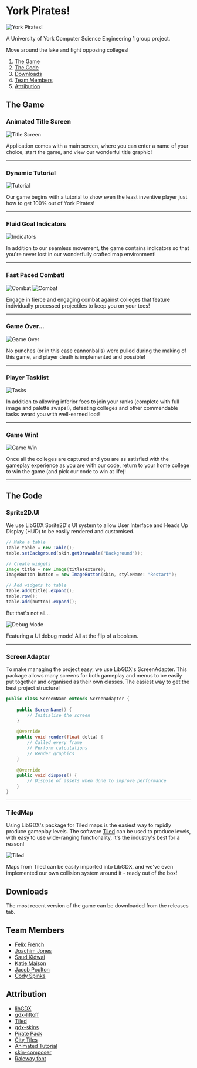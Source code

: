 # York Pirates!
![York Pirates!](https://engteam14.github.io/media/Logo.gif)

A University of York Computer Science Engineering 1 group project.

Move around the lake and fight opposing colleges!

1. [The Game](#the-game)
2. [The Code](#the-code)
3. [Downloads](#downloads)
4. [Team Members](#team-members)
5. [Attribution](#attribution)

## The Game

### Animated Title Screen

![Title Screen](https://github.com/engteam14/engteam14.github.io/blob/4eec4ebe7497bdd52e685b58480de33d258af742/media/Title_Screen.gif)

Application comes with a main screen, where you can enter a name of your choice, start the game, and view our wonderful title graphic!
<hr/>

### Dynamic Tutorial
![Tutorial](https://github.com/engteam14/engteam14.github.io/blob/4eec4ebe7497bdd52e685b58480de33d258af742/media/Tutorial.gif)

Our game begins with a tutorial to show even the least inventive player just how to get 100% out of York Pirates!

<hr/>

### Fluid Goal Indicators
![Indicators](https://github.com/engteam14/engteam14.github.io/blob/4eec4ebe7497bdd52e685b58480de33d258af742/media/Indicators.gif)

In addition to our seamless movement, the game contains indicators so that you're never lost in our wonderfully crafted map environment!

<hr/>

### Fast Paced Combat!
![Combat](https://github.com/engteam14/engteam14.github.io/blob/4eec4ebe7497bdd52e685b58480de33d258af742/media/Combat.gif)
![Combat](https://github.com/engteam14/engteam14.github.io/blob/4eec4ebe7497bdd52e685b58480de33d258af742/media/Combat2.gif)

Engage in fierce and engaging combat against colleges that feature individually processed projectiles to keep you on your toes!

<hr/>

### Game Over...
![Game Over](https://github.com/engteam14/engteam14.github.io/blob/4eec4ebe7497bdd52e685b58480de33d258af742/media/Game_Over.gif)

No punches (or in this case cannonballs) were pulled during the making of this game, and player death is implemented and possible!

<hr/>

### Player Tasklist
![Tasks](https://github.com/engteam14/engteam14.github.io/blob/4eec4ebe7497bdd52e685b58480de33d258af742/media/Tasks.gif)

In addition to allowing inferior foes to join your ranks (complete with full image and palette swaps!), defeating colleges and other commendable tasks award you with well-earned loot!

<hr/>

### Game Win!
![Game Win](https://github.com/engteam14/engteam14.github.io/blob/4eec4ebe7497bdd52e685b58480de33d258af742/media/Game_Win.gif)

Once all the colleges are captured and you are as satisfied with the gameplay experience as you are with our code, return to your home college to win the game (and pick our code to win at life)!

<hr/>

## The Code

### Sprite2D.UI

We use LibGDX Sprite2D's UI system to allow User Interface and Heads Up Display (HUD) to be easily rendered and customised.

```java
// Make a table
Table table = new Table();
table.setBackground(skin.getDrawable("Background"));

// Create widgets
Image title = new Image(titleTexture);
ImageButton button = new ImageButton(skin, styleName: "Restart");

// Add widgets to table
table.add(title).expand();
table.row();
table.add(button).expand();
```
But that's not all...

![Debug Mode](https://github.com/engteam14/engteam14.github.io/blob/4eec4ebe7497bdd52e685b58480de33d258af742/media/Debug.gif)

Featuring a UI debug mode! All at the flip of a boolean.

<hr/>

### ScreenAdapter

To make managing the project easy, we use LibGDX's ScreenAdapter. 
This package allows many screens for both gameplay and menus to be easily put together and organised as their own classes.
The easiest way to get the best project structure!

```java
public class ScreenName extends ScreenAdapter {
    
    public ScreenName() {
        // Initialise the screen
    }
    
    @Override
    public void render(float delta) {
        // Called every frame
        // Perform calculations
        // Render graphics
    }
    
    @Override
    public void dispose() {
        // Dispose of assets when done to improve performance
    }
}
```

<hr/>

### TiledMap
Using LibGDX's package for Tiled maps is the easiest way to rapidly produce gameplay levels.
The software [Tiled](https://www.mapeditor.org) can be used to produce levels, with easy to use wide-ranging functionality, it's the industry's best for a reason!

![Tiled](https://github.com/engteam14/engteam14.github.io/blob/8bcd1e29772d236150961fb6efaf845062fdc000/media/tiled.gif)

Maps from Tiled can be easily imported into LibGDX, and we've even implemented our own collision system around it - ready out of the box!

## Downloads

The most recent version of the game can be downloaded from the releases tab.

## Team Members

- [Felix French](https://github.com/orgs/engteam14/people/FelixRizzo)
- [Joachim Jones](https://github.com/orgs/engteam14/people/JoachimJones)
- [Saud Kidwai](https://github.com/orgs/engteam14/people/Saud1906)
- [Katie Maison](https://github.com/orgs/engteam14/people/katie291100)
- [Jacob Poulton](https://github.com/orgs/engteam14/people/jacobpoulton)
- [Cody Spinks](https://github.com/orgs/engteam14/people/Cdsspnks96)

## Attribution

- [libGDX](https://libgdx.com/)
- [gdx-liftoff](https://github.com/tommyettinger/gdx-liftoff)
- [Tiled](https://www.mapeditor.org/)
- [gdx-skins](https://github.com/czyzby/gdx-skins)
- [Pirate Pack](https://opengameart.org/content/pirate-pack-190)
- [City Tiles](https://opengameart.org/content/12x12-city-tiles-top-down)
- [Animated Tutorial](https://opengameart.org/content/animated-game-controls-tutorial)
- [skin-composer](https://github.com/raeleus/skin-composer)
- [Raleway font](https://fonts.google.com/specimen/Raleway)
